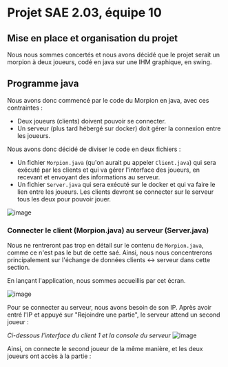 # Projet SAE 2.03, équipe 10

## Mise en place et organisation du projet
Nous nous sommes concertés et nous avons décidé que le projet serait un morpion à deux joueurs, codé en java sur une IHM graphique, en swing.

## Programme java
Nous avons donc commencé par le code du Morpion en java, avec ces contraintes :

- Deux joueurs (clients) doivent pouvoir se connecter.
- Un serveur (plus tard hébergé sur docker) doit gérer la connexion entre les joueurs.

Nous avons donc décidé de diviser le code en deux fichiers :
- Un fichier ``Morpion.java`` (qu'on aurait pu appeler ``Client.java``) qui sera exécuté par les clients et qui va gérer l'interface des joueurs, en recevant et envoyant des informations au serveur.
- Un fichier ``Server.java`` qui sera exécuté sur le docker et qui va faire le lien entre les joueurs. Les clients devront se connecter sur le serveur tous les deux pour pouvoir jouer.

![image](https://github.com/HenriAku/docker-sae203/assets/107880155/8bc37057-4163-498c-9cfa-6a7a4f3160e6)

### Connecter le client (Morpion.java) au serveur (Server.java)
Nous ne rentreront pas trop en détail sur le contenu de ``Morpion.java``, comme ce n'est pas le but de cette saé.
Ainsi, nous nous concentrerons principalement sur l'échange de données clients <-> serveur dans cette section.

En lançant l'application, nous sommes accueillis par cet écran.

![image](https://github.com/HenriAku/docker-sae203/assets/107880155/e70d4055-3fc0-47ef-a7f4-41713e6f89f5)

Pour se connecter au serveur, nous avons besoin de son IP.
Après avoir entré l'IP et appuyé sur "Rejoindre une partie", le serveur attend un second joueur :

*Ci-dessous l'interface du client 1 et la console du serveur*
![image](https://github.com/HenriAku/docker-sae203/assets/107880155/91b5004a-6cb8-4350-84e7-5a89789202bc)

Ainsi, on connecte le second joueur de la même manière, et les deux joueurs ont accès à la partie :
